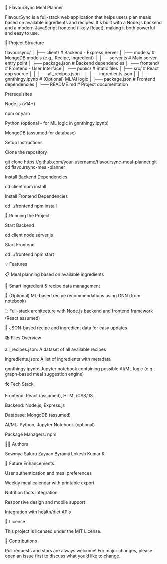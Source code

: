 🥘 FlavourSync Meal Planner

FlavourSync is a full-stack web application that helps users plan meals based on available ingredients and recipes. It's built with a Node.js backend and a modern JavaScript frontend (likely React), making it both powerful and easy to use.

📁 Project Structure

flavoursync/
│
├── client/                # Backend - Express Server
│   ├── models/            # MongoDB models (e.g., Recipe, Ingredient)
│   ├── server.js          # Main server entry point
│   ├── package.json       # Backend dependencies
│
├── frontend/              # Frontend - User Interface
│   ├── public/            # Static files
│   ├── src/               # React app source
│   │   ├── all_recipes.json
│   │   ├── ingredients.json
│   │   ├── gnnthingy.ipynb  # (Optional) ML/AI logic
│   ├── package.json       # Frontend dependencies
│
└── README.md              # Project documentation


Prerequisites

Node.js (v14+)

npm or yarn

Python (optional - for ML logic in gnnthingy.ipynb)

MongoDB (assumed for database)

Setup Instructions

Clone the repository

git clone https://github.com/your-username/flavoursync-meal-planner.git
cd flavoursync-meal-planner

Install Backend Dependencies

cd client
npm install

Install Frontend Dependencies

cd ../frontend
npm install

🧾 Running the Project

Start Backend

cd client
node server.js

Start Frontend

cd ../frontend
npm start

💡 Features

📋 Meal planning based on available ingredients

🥦 Smart ingredient & recipe data management

🧠 (Optional) ML-based recipe recommendations using GNN (from notebook)

🗅️ Full-stack architecture with Node.js backend and frontend framework (React assumed)

🔄 JSON-based recipe and ingredient data for easy updates

📚 Files Overview

all_recipes.json: A dataset of all available recipes

ingredients.json: A list of ingredients with metadata

gnnthingy.ipynb: Jupyter notebook containing possible AI/ML logic (e.g., graph-based meal suggestion engine)

🛠️ Tech Stack

Frontend: React (assumed), HTML/CSS/JS

Backend: Node.js, Express.js

Database: MongoDB (assumed)

AI/ML: Python, Jupyter Notebook (optional)

Package Managers: npm

👩‍💻 Authors

Sowmya Saluru
Zayaan Byramji
Lokesh Kumar K

📌 Future Enhancements

User authentication and meal preferences

Weekly meal calendar with printable export

Nutrition facts integration

Responsive design and mobile support

Integration with health/diet APIs

📄 License

This project is licensed under the MIT License.

🙌 Contributions

Pull requests and stars are always welcome! For major changes, please open an issue first to discuss what you’d like to change.

